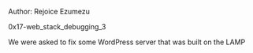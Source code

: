 Author: Rejoice Ezumezu

0x17-web_stack_debugging_3

We were asked to fix some WordPress server that was built on the LAMP
